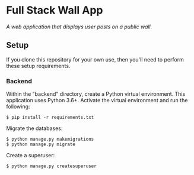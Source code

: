 # Full Stack Wall App

_A web application that displays user posts on a public wall._

## Setup

If you clone this repository for your own use, then you'll need to perform these setup requirements.

### Backend

Within the "backend" directory, create a Python virtual environment. This application uses Python 3.6+. Activate the virtual environment and run the following:

`$ pip install -r requirements.txt`

Migrate the databases:

```
$ python manage.py makemigrations
$ python manage.py migrate
```

Create a superuser:

`$ python manage.py createsuperuser`
